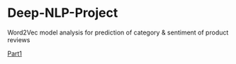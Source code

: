 # Deep-NLP-Project
Word2Vec model analysis for prediction of category &amp; sentiment of product reviews

[Part1](http://nbviewer.ipython.org/github/MarvinBertin/Deep-NLP-Project/blob/master/NLP.ipynb)
